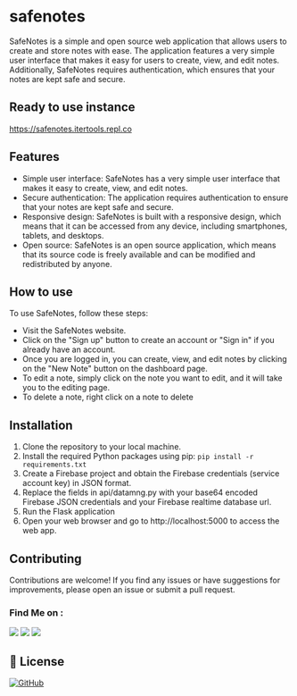# safenotes
SafeNotes is a simple and open source web application that allows users to create and store notes with ease. The application features a very simple user interface that makes it easy for users to create, view, and edit notes. Additionally, SafeNotes requires authentication, which ensures that your notes are kept safe and secure.

## Ready to use instance
<a href=https://safenotes-v1.itertools.repl.co>https://safenotes.itertools.repl.co</a>

## Features
* Simple user interface: SafeNotes has a very simple user interface that makes it easy to create, view, and edit notes.
* Secure authentication: The application requires authentication to ensure that your notes are kept safe and secure.
* Responsive design: SafeNotes is built with a responsive design, which means that it can be accessed from any device, including smartphones, tablets, and desktops.
* Open source: SafeNotes is an open source application, which means that its source code is freely available and can be modified and redistributed by anyone.

## How to use
To use SafeNotes, follow these steps:

* Visit the SafeNotes website.
* Click on the "Sign up" button to create an account or "Sign in" if you already have an account.
* Once you are logged in, you can create, view, and edit notes by clicking on the "New Note" button on the dashboard page.
* To edit a note, simply click on the note you want to edit, and it will take you to the editing page.
* To delete a note, right click on a note to delete

## Installation
1. Clone the repository to your local machine.
2. Install the required Python packages using pip: `pip install -r requirements.txt`
3. Create a Firebase project and obtain the Firebase credentials (service account key) in JSON format.
4. Replace the fields in api/datamng.py with your base64 encoded Firebase JSON credentials and your Firebase realtime database url.
5. Run the Flask application
6. Open your web browser and go to http://localhost:5000 to access the web app.

## Contributing
Contributions are welcome! If you find any issues or have suggestions for improvements, please open an issue or submit a pull request.

### Find Me on :
<p align="left">
  <a href="https://github.com/adhiraj-ranjan" target="_blank"><img src="https://img.shields.io/badge/Github-adhiraj--ranjan-green?style=for-the-badge&logo=github"></a>
  <a href="https://www.instagram.com/adhirajranjan_" target="_blank"><img src="https://img.shields.io/badge/IG-adhiraj_ranjan-pink?style=for-the-badge&logo=instagram"></a>
  <a href="https://t.me/adhirajranjan" target="_blank"><img src="https://img.shields.io/badge/TELEGRAM-ADHIRAJ%20RANJAN-blue?style=for-the-badge&logo=telegram"></a>
  
</p>

## 📃 License

[![GitHub](https://img.shields.io/github/license/adhiraj-ranjan/safenotes?style=for-the-badge)](https://github.com/adhiraj-ranjan/safenotes/blob/main/LICENSE)
